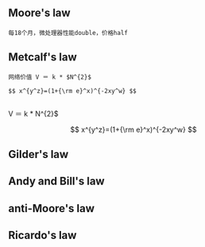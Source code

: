 ## Moore's law
```
每18个月，微处理器性能double，价格half
```
## Metcalf's law
```
网络价值 V ＝ k * $N^{2}$  

$$ x^{y^z}=(1+{\rm e}^x)^{-2xy^w} $$


```
V ＝ k * N^{2}$

$$ x^{y^z}=(1+{\rm e}^x)^{-2xy^w} $$


## Gilder's law
## Andy and Bill's law
## anti-Moore's law
## Ricardo's law
